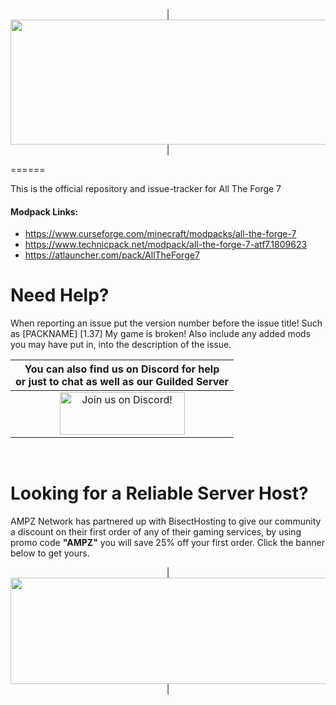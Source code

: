 <p align="center">
| <img src="https://www.bisecthosting.com/images/CF/All_The_Forge_7/BH_ATF7_Header.png" alt="Get your server today!"  width="1920" height="200"></a>|
</p>
======

This is the official repository and issue-tracker for All The Forge 7
    
#### Modpack Links: 
+ https://www.curseforge.com/minecraft/modpacks/all-the-forge-7 
+ https://www.technicpack.net/modpack/all-the-forge-7-atf7.1809623
+ https://atlauncher.com/pack/AllTheForge7
  
Need Help?
======
When reporting an issue put the version number before the issue title! Such as [PACKNAME] [1.37] My game is broken! Also include any added mods you may have put in, into the description of the issue. 
 

|You can also find us on Discord for help<br>or just to chat as well as our Guilded Server|
|:------------:|
|<a href="https://discord.gg/enrpMDd"><img src="https://discordapp.com/assets/fc0b01fe10a0b8c602fb0106d8189d9b.png" alt="Join us on Discord!"  width="200" height="68"></a>|
<br>

Looking for a Reliable Server Host?
======
AMPZ Network has partnered up with BisectHosting to give our community a discount on their first order of any of their gaming services, by using promo code **"AMPZ"** you will save 25% off your first order. Click the banner below to get yours. 

<p align="center">
| <a href="https://bisecthosting.com/AMPZ"><img src="https://www.bisecthosting.com/images/CF/All_The_Forge_7/BH_ATF7_PromoCard.png" alt="Get your server today!"  width="1920" height="170"></a>|
</p>

